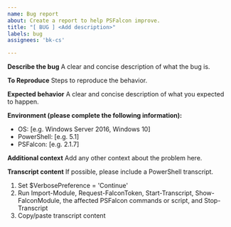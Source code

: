 ```yaml
---
name: Bug report
about: Create a report to help PSFalcon improve.
title: "[ BUG ] <Add description>"
labels: bug
assignees: 'bk-cs'

---
```


**Describe the bug**
A clear and concise description of what the bug is.

**To Reproduce**
Steps to reproduce the behavior.

**Expected behavior**
A clear and concise description of what you expected to happen.

**Environment (please complete the following information):**
 - OS: [e.g. Windows Server 2016, Windows 10]
 - PowerShell: [e.g. 5.1]
 - PSFalcon: [e.g. 2.1.7]

**Additional context**
Add any other context about the problem here.
 
**Transcript content**
If possible, please include a PowerShell transcript.
 
1. Set $VerbosePreference = 'Continue'
2. Run Import-Module, Request-FalconToken, Start-Transcript, Show-FalconModule, the affected PSFalcon commands or script, and Stop-Transcript
3. Copy/paste transcript content
